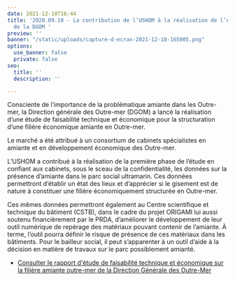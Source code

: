 ```yaml
---
date: 2021-12-18T16:44
title: '2020.09.10 - La contribution de l’USHOM à la réalisation de l’étude amiante
  de la DGOM '
preview: ''
banner: "/static/uploads/capture-d-ecran-2021-12-18-165005.png"
options:
  use_banner: false
  private: false
seo:
  title: ''
  description: ''

---
```

Consciente de l’importance de la problématique amiante dans les Outre-mer, la Direction générale des Outre-mer (DGOM) a lancé la réalisation d’une étude de faisabilité technique et économique pour la structuration d’une filière économique amiante en Outre-mer.

Le marché a été attribué à un consortium de cabinets spécialistes en amiante et en développement économique des Outre-mer.

L’USHOM a contribué à la réalisation de la première phase de l’étude en confiant aux cabinets, sous le sceau de la confidentialité, les données sur la présence d’amiante dans le parc social ultramarin. Ces données permettront d’établir un état des lieux et d’apprécier si le gisement est de nature à constituer une filière économiquement structurée en Outre-mer.

Ces mêmes données permettront également au Centre scientifique et technique du bâtiment (CSTB), dans le cadre du projet ORIGAMI lui aussi soutenu financièrement par le PRDA, d’améliorer le développement de leur outil numérique de repérage des matériaux pouvant contenir de l’amiante. À terme, l’outil pourra définir le risque de présence de ces matériaux dans les bâtiments. Pour le bailleur social, il peut s’apparenter à un outil d’aide à la décision en matière de travaux sur le parc possiblement amianté.

* [Consulter le rapport d'étude de faisabilité technique et économique sur la filière amiante outre-mer de la Direction Générale des Outre-Mer ](https://fedom.org/wp-content/uploads/2020/10/DGOM-Etude-fili%C3%A8res-amiante-outre-mer-Rapport-final-2020-09.pdf)